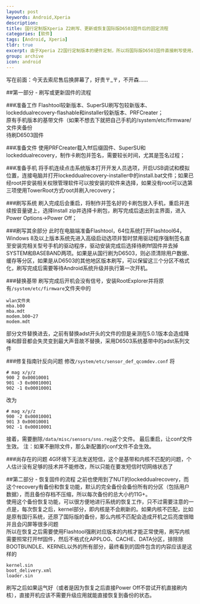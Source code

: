 ```yaml
---
layout: post
keywords: Android,Xperia
description:
title: 国行定制版Xperia Z2刷写、更新或恢复国际版D6503固件后的固定流程
categories: [软件]
tags: [Android, Xperia]
tldr: true
excerpt: 由于Xperia Z2国行定制版本的硬件定制，所以将国际版D6503固件直接刷写使用，此文章用于总结该固定流程以便自己翻阅
group: archive
icon: android
---
```


写在前面：今天去索尼售后换屏幕了，好贵〒\_〒，不开森……  

##第一部分 - 刷写或更新固件的流程  

###准备工作
Flashtool较新版本、SuperSU刷写包较新版本、lockeddualrecovery-flashable和installer较新版本、PRFCreater；  
原有手机版本的基带文件（如果不想去下就把自己手机的/system/etc/firmware/文件夹备份  
待刷D6503固件  

###准备文件
使用PRFCreater载入ftf后缀固件、SuperSU和lockeddualrecovery，制作卡刷包并签名，需要较长时间，尤其是签名过程；  

###准备手机
将手机连续点击系统版本打开开发人员选项，开启USB调试和模拟位置，连接电脑并打开lockeddualrecovery-installer中的install.bat文件；如果已经root并安装相关权限管理软件可以按安装的软件来选择，如果没有root可以选第三项使用TowerRoot方式root并刷入recovery；  

###刷写系统
刷入完成后会重启，将制作并签名好的卡刷包放入手机，重启并连续按音量键上，选择Install zip并选择卡刷包，刷写完成后退出到主界面，进入Power Options->Power Off；  

###刷写其余部分
此时在电脑端准备Flashtool，64位系统打开Flashtool64，Windows 8及以上版本系统先进入高级启动选项并暂时禁用驱动程序强制签名直至安装完相关型号手机的驱动程序，驱动安装完成后选择待刷ftf固件并去掉SYSTEM和BASEBAND两项。如果是从国行刷为D6503，则必须清除用户数据、缓存等分区，如果是从D6503的其他地区版本刷写，可以保留这三个分区不格式化，刷写完成后需要等待Android系统升级并执行第一次开机。  

###替换基带
刷写完成后开机会没有信号，安装RootExplorer并将原有<code>/system/etc/firmware</code>文件夹中的
<pre><code>wlan文件夹
mba.b00
mba.mdt
modem.b00~27
modem.mdt
</code></pre>部分文件替换进去，之前有替换adst开头的文件的但是亲测在5.0.1版本会造成降噪和醇音都会失灵变到最大声音故不替换，采用D6503系统基带中的adst系列文件

###修复指南针反向问题
修改<code>/system/etc/sensor_def_qcomdev.conf</code>
将
<pre><code># mag x/y/z
900 2 0x00010001
901 -3 0x00010001
902 -1 0x00010001
</code></pre>
改为
<pre><code># mag x/y/z
900 -2 0x00010001
901 3 0x00010001
902 -1 0x00010001
</code></pre>
接着，需要删除<code>/data/misc/sensors/sns.reg</code>这个文件。
最后重启，让conf文件生效。
注：如果不删除文件，那么新配置的conf文件不会生效。

###尚存在的问题
4G环境下无法发送短信，这个是基带和内核不匹配的问题，个人估计没有足够的技术并不能修改，所以只能在要发短信时切网络状态了

##第二部分 - 恢复固件的流程
之前也使用到了NUT的lockeddualrecovery，而这个recovery有备份和恢复功能，默认的完全备份会备份所有的分区（包括用户数据），而且备份存档不压缩，所以每次备份的总大小约11G+。  
使用这个备份恢复功能，可以很方便地进行系统的恢复工作，只不过需要注意的一点是，每次恢复之后，kernel部分，即内核是不会刷新的。如果内核不匹配，比如是原有国行系统，还原了国际版的备份，那么内核不匹配会造成开机之后亮度很暗并且会闪屏等很多问题  
所以在恢复之后需要使用Flashtool强刷对应版本的内核才能正常使用，刷写内核需要照常打开ftf固件，然后不格式化APPLOG、CACHE、DATA分区，排除除BOOTBUNDLE、KERNEL以外的所有部分，最终看到的固件包含的内容应该是这样的
<pre><code>kernel.sin
boot_delivery.xml
loader.sin</code></pre>
刷写之后如果运气好（或者是因为恢复之后直接Power Off不尝试开机直接刷内核），直接开机应该不需要升级应用就能直接恢复到备份的状态。
